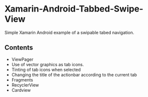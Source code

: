 # Xamarin-Android-Tabbed-Swipe-View
Simple Xamarin Android example of a swipable tabed navigation.

## Contents
- ViewPager
- Use of vector graphics as tab icons.
- Tinting of tab icons when selected
- Changing the title of the actionbar according to the current tab
- Fragments
- RecyclerView
- Cardview
